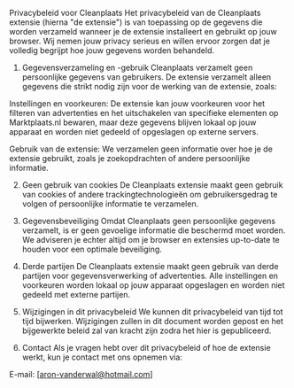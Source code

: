 Privacybeleid voor Cleanplaats
Het privacybeleid van de Cleanplaats extensie (hierna "de extensie") is van toepassing op de gegevens die worden verzameld wanneer je de extensie installeert en gebruikt op jouw browser. Wij nemen jouw privacy serieus en willen ervoor zorgen dat je volledig begrijpt hoe jouw gegevens worden behandeld.

1. Gegevensverzameling en -gebruik
Cleanplaats verzamelt geen persoonlijke gegevens van gebruikers. De extensie verzamelt alleen gegevens die strikt nodig zijn voor de werking van de extensie, zoals:

Instellingen en voorkeuren: De extensie kan jouw voorkeuren voor het filteren van advertenties en het uitschakelen van specifieke elementen op Marktplaats.nl bewaren, maar deze gegevens blijven lokaal op jouw apparaat en worden niet gedeeld of opgeslagen op externe servers.

Gebruik van de extensie: We verzamelen geen informatie over hoe je de extensie gebruikt, zoals je zoekopdrachten of andere persoonlijke informatie.

2. Geen gebruik van cookies
De Cleanplaats extensie maakt geen gebruik van cookies of andere trackingtechnologieën om gebruikersgedrag te volgen of persoonlijke informatie te verzamelen.

3. Gegevensbeveiliging
Omdat Cleanplaats geen persoonlijke gegevens verzamelt, is er geen gevoelige informatie die beschermd moet worden. We adviseren je echter altijd om je browser en extensies up-to-date te houden voor een optimale beveiliging.

4. Derde partijen
De Cleanplaats extensie maakt geen gebruik van derde partijen voor gegevensverwerking of advertenties. Alle instellingen en voorkeuren worden lokaal op jouw apparaat opgeslagen en worden niet gedeeld met externe partijen.

5. Wijzigingen in dit privacybeleid
We kunnen dit privacybeleid van tijd tot tijd bijwerken. Wijzigingen zullen in dit document worden gepost en het bijgewerkte beleid zal van kracht zijn zodra het hier is gepubliceerd.

6. Contact
Als je vragen hebt over dit privacybeleid of hoe de extensie werkt, kun je contact met ons opnemen via:

E-mail: [aron-vanderwal@hotmail.com]

